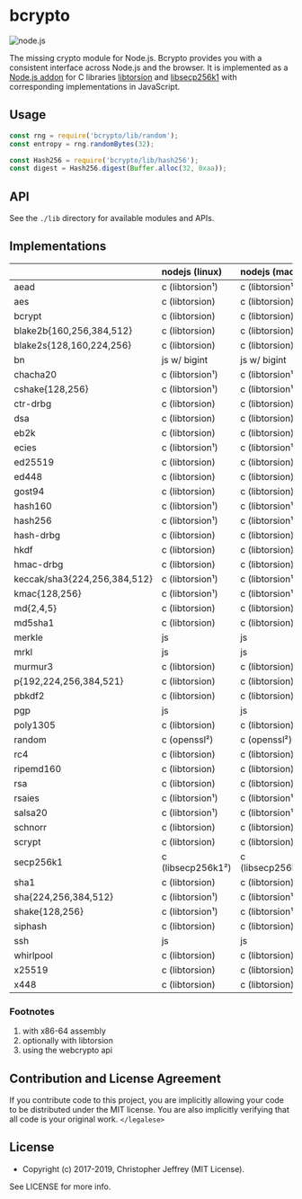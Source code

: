 # bcrypto

![node.js](https://github.com/bcoin-org/bcrypto/workflows/node.js/badge.svg)

The missing crypto module for Node.js. Bcrypto provides you with a consistent
interface across Node.js and the browser. It is implemented as a [Node.js
addon][addon] for C libraries [libtorsion][libtorsion] and
[libsecp256k1][libsecp256k1] with corresponding implementations in JavaScript.

## Usage

```js
const rng = require('bcrypto/lib/random');
const entropy = rng.randomBytes(32);

const Hash256 = require('bcrypto/lib/hash256');
const digest = Hash256.digest(Buffer.alloc(32, 0xaa));
```

## API

See the `./lib` directory for available modules and APIs.

## Implementations

|                              | nodejs (linux)    | nodejs (macos)    | nodejs (win)      | browser |
| :--------------------------- |:------------------| :-----------------|:------------------|:--------|
| aead                         | c (libtorsion¹)   | c (libtorsion¹)   | c (libtorsion)    | js      |
| aes                          | c (libtorsion)    | c (libtorsion)    | c (libtorsion)    | js      |
| bcrypt                       | c (libtorsion)    | c (libtorsion)    | c (libtorsion)    | js      |
| blake2b{160,256,384,512}     | c (libtorsion)    | c (libtorsion)    | c (libtorsion)    | js      |
| blake2s{128,160,224,256}     | c (libtorsion)    | c (libtorsion)    | c (libtorsion)    | js      |
| bn                           | js w/ bigint      | js w/ bigint      | js w/ bigint      | js      |
| chacha20                     | c (libtorsion¹)   | c (libtorsion¹)   | c (libtorsion)    | js      |
| cshake{128,256}              | c (libtorsion¹)   | c (libtorsion¹)   | c (libtorsion)    | js      |
| ctr-drbg                     | c (libtorsion)    | c (libtorsion)    | c (libtorsion)    | js      |
| dsa                          | c (libtorsion)    | c (libtorsion)    | c (libtorsion)    | js      |
| eb2k                         | c (libtorsion)    | c (libtorsion)    | c (libtorsion)    | js      |
| ecies                        | c (libtorsion¹)   | c (libtorsion¹)   | c (libtorsion)    | js      |
| ed25519                      | c (libtorsion)    | c (libtorsion)    | c (libtorsion)    | js      |
| ed448                        | c (libtorsion)    | c (libtorsion)    | c (libtorsion)    | js      |
| gost94                       | c (libtorsion)    | c (libtorsion)    | c (libtorsion)    | js      |
| hash160                      | c (libtorsion¹)   | c (libtorsion¹)   | c (libtorsion)    | js      |
| hash256                      | c (libtorsion¹)   | c (libtorsion¹)   | c (libtorsion)    | js      |
| hash-drbg                    | c (libtorsion)    | c (libtorsion)    | c (libtorsion)    | js      |
| hkdf                         | c (libtorsion)    | c (libtorsion)    | c (libtorsion)    | js      |
| hmac-drbg                    | c (libtorsion)    | c (libtorsion)    | c (libtorsion)    | js      |
| keccak/sha3{224,256,384,512} | c (libtorsion¹)   | c (libtorsion¹)   | c (libtorsion)    | js      |
| kmac{128,256}                | c (libtorsion¹)   | c (libtorsion¹)   | c (libtorsion)    | js      |
| md{2,4,5}                    | c (libtorsion)    | c (libtorsion)    | c (libtorsion)    | js      |
| md5sha1                      | c (libtorsion)    | c (libtorsion)    | c (libtorsion)    | js      |
| merkle                       | js                | js                | js                | js      |
| mrkl                         | js                | js                | js                | js      |
| murmur3                      | c (libtorsion)    | c (libtorsion)    | c (libtorsion)    | js      |
| p{192,224,256,384,521}       | c (libtorsion)    | c (libtorsion)    | c (libtorsion)    | js      |
| pbkdf2                       | c (libtorsion)    | c (libtorsion)    | c (libtorsion)    | js      |
| pgp                          | js                | js                | js                | js      |
| poly1305                     | c (libtorsion)    | c (libtorsion)    | c (libtorsion)    | js      |
| random                       | c (openssl²)      | c (openssl²)      | c (openssl²)      | js³     |
| rc4                          | c (libtorsion)    | c (libtorsion)    | c (libtorsion)    | js      |
| ripemd160                    | c (libtorsion)    | c (libtorsion)    | c (libtorsion)    | js      |
| rsa                          | c (libtorsion)    | c (libtorsion)    | c (libtorsion)    | js      |
| rsaies                       | c (libtorsion¹)   | c (libtorsion¹)   | c (libtorsion)    | js      |
| salsa20                      | c (libtorsion¹)   | c (libtorsion¹)   | c (libtorsion)    | js      |
| schnorr                      | c (libtorsion)    | c (libtorsion)    | c (libtorsion)    | js      |
| scrypt                       | c (libtorsion)    | c (libtorsion)    | c (libtorsion)    | js      |
| secp256k1                    | c (libsecp256k1²) | c (libsecp256k1²) | c (libsecp256k1²) | js      |
| sha1                         | c (libtorsion)    | c (libtorsion)    | c (libtorsion)    | js      |
| sha{224,256,384,512}         | c (libtorsion¹)   | c (libtorsion¹)   | c (libtorsion)    | js      |
| shake{128,256}               | c (libtorsion¹)   | c (libtorsion¹)   | c (libtorsion)    | js      |
| siphash                      | c (libtorsion)    | c (libtorsion)    | c (libtorsion)    | js      |
| ssh                          | js                | js                | js                | js      |
| whirlpool                    | c (libtorsion)    | c (libtorsion)    | c (libtorsion)    | js      |
| x25519                       | c (libtorsion)    | c (libtorsion)    | c (libtorsion)    | js      |
| x448                         | c (libtorsion)    | c (libtorsion)    | c (libtorsion)    | js      |

### Footnotes

1. with x86-64 assembly
2. optionally with libtorsion
3. using the webcrypto api

## Contribution and License Agreement

If you contribute code to this project, you are implicitly allowing your code
to be distributed under the MIT license. You are also implicitly verifying that
all code is your original work. `</legalese>`

## License

- Copyright (c) 2017-2019, Christopher Jeffrey (MIT License).

See LICENSE for more info.

[circleci-status-img]: https://circleci.com/gh/bcoin-org/bcrypto/tree/master.svg?style=shield
[circleci-status-url]: https://circleci.com/gh/bcoin-org/bcrypto/tree/master
[libtorsion]: https://github.com/bcoin-org/libtorsion
[libsecp256k1]: https://github.com/bitcoin-core/secp256k1
[addon]: https://nodejs.org/api/addons.html
